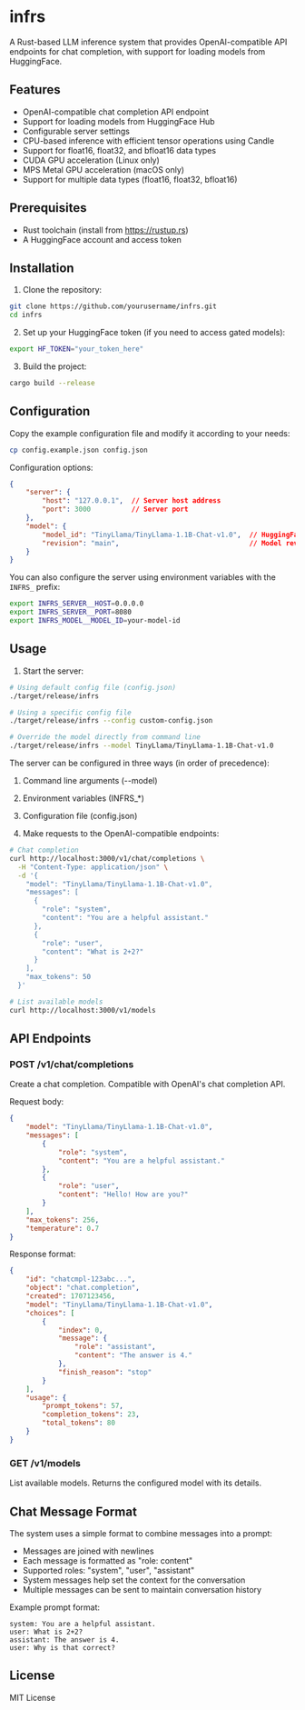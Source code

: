 # infrs

A Rust-based LLM inference system that provides OpenAI-compatible API endpoints for chat completion, with support for loading models from HuggingFace.

## Features

- OpenAI-compatible chat completion API endpoint
- Support for loading models from HuggingFace Hub
- Configurable server settings
- CPU-based inference with efficient tensor operations using Candle
- Support for float16, float32, and bfloat16 data types
- CUDA GPU acceleration (Linux only)
- MPS Metal GPU acceleration (macOS only)
- Support for multiple data types (float16, float32, bfloat16)

## Prerequisites

- Rust toolchain (install from https://rustup.rs)
- A HuggingFace account and access token

## Installation

1. Clone the repository:
```bash
git clone https://github.com/yourusername/infrs.git
cd infrs
```

2. Set up your HuggingFace token (if you need to access gated models):
```bash
export HF_TOKEN="your_token_here"
```

3. Build the project:
```bash
cargo build --release
```

## Configuration

Copy the example configuration file and modify it according to your needs:

```bash
cp config.example.json config.json
```

Configuration options:

```json
{
    "server": {
        "host": "127.0.0.1",  // Server host address
        "port": 3000          // Server port
    },
    "model": {
        "model_id": "TinyLlama/TinyLlama-1.1B-Chat-v1.0",  // HuggingFace model ID
        "revision": "main",                                // Model revision
    }
}
```

You can also configure the server using environment variables with the `INFRS_` prefix:

```bash
export INFRS_SERVER__HOST=0.0.0.0
export INFRS_SERVER__PORT=8080
export INFRS_MODEL__MODEL_ID=your-model-id
```

## Usage

1. Start the server:
```bash
# Using default config file (config.json)
./target/release/infrs

# Using a specific config file
./target/release/infrs --config custom-config.json

# Override the model directly from command line
./target/release/infrs --model TinyLlama/TinyLlama-1.1B-Chat-v1.0
```

The server can be configured in three ways (in order of precedence):
1. Command line arguments (--model)
2. Environment variables (INFRS_*)
3. Configuration file (config.json)

2. Make requests to the OpenAI-compatible endpoints:

```bash
# Chat completion
curl http://localhost:3000/v1/chat/completions \
  -H "Content-Type: application/json" \
  -d '{
    "model": "TinyLlama/TinyLlama-1.1B-Chat-v1.0",
    "messages": [
      {
        "role": "system",
        "content": "You are a helpful assistant."
      },
      {
        "role": "user",
        "content": "What is 2+2?"
      }
    ],
    "max_tokens": 50
  }'

# List available models
curl http://localhost:3000/v1/models
```

## API Endpoints

### POST /v1/chat/completions

Create a chat completion. Compatible with OpenAI's chat completion API.

Request body:
```json
{
    "model": "TinyLlama/TinyLlama-1.1B-Chat-v1.0",
    "messages": [
        {
            "role": "system",
            "content": "You are a helpful assistant."
        },
        {
            "role": "user",
            "content": "Hello! How are you?"
        }
    ],
    "max_tokens": 256,
    "temperature": 0.7
}
```

Response format:
```json
{
    "id": "chatcmpl-123abc...",
    "object": "chat.completion",
    "created": 1707123456,
    "model": "TinyLlama/TinyLlama-1.1B-Chat-v1.0",
    "choices": [
        {
            "index": 0,
            "message": {
                "role": "assistant",
                "content": "The answer is 4."
            },
            "finish_reason": "stop"
        }
    ],
    "usage": {
        "prompt_tokens": 57,
        "completion_tokens": 23,
        "total_tokens": 80
    }
}
```

### GET /v1/models

List available models. Returns the configured model with its details.

## Chat Message Format

The system uses a simple format to combine messages into a prompt:
- Messages are joined with newlines
- Each message is formatted as "role: content"
- Supported roles: "system", "user", "assistant"
- System messages help set the context for the conversation
- Multiple messages can be sent to maintain conversation history

Example prompt format:
```
system: You are a helpful assistant.
user: What is 2+2?
assistant: The answer is 4.
user: Why is that correct?
```

## License

MIT License
